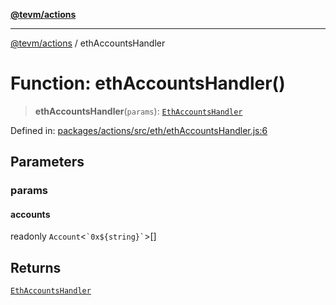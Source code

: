 [**@tevm/actions**](../README.md)

***

[@tevm/actions](../globals.md) / ethAccountsHandler

# Function: ethAccountsHandler()

> **ethAccountsHandler**(`params`): [`EthAccountsHandler`](../type-aliases/EthAccountsHandler.md)

Defined in: [packages/actions/src/eth/ethAccountsHandler.js:6](https://github.com/evmts/tevm-monorepo/blob/main/packages/actions/src/eth/ethAccountsHandler.js#L6)

## Parameters

### params

#### accounts

readonly `Account`\<`` `0x${string}` ``\>[]

## Returns

[`EthAccountsHandler`](../type-aliases/EthAccountsHandler.md)
